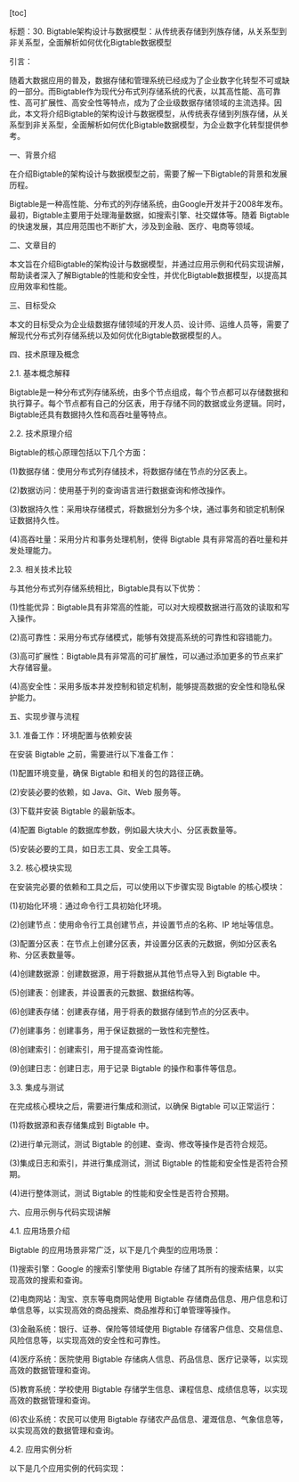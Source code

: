 
[toc]                    
                
                
标题：30. Bigtable架构设计与数据模型：从传统表存储到列族存储，从关系型到非关系型，全面解析如何优化Bigtable数据模型

引言：

随着大数据应用的普及，数据存储和管理系统已经成为了企业数字化转型不可或缺的一部分。而Bigtable作为现代分布式列存储系统的代表，以其高性能、高可靠性、高可扩展性、高安全性等特点，成为了企业级数据存储领域的主流选择。因此，本文将介绍Bigtable的架构设计与数据模型，从传统表存储到列族存储，从关系型到非关系型，全面解析如何优化Bigtable数据模型，为企业数字化转型提供参考。

一、背景介绍

在介绍Bigtable的架构设计与数据模型之前，需要了解一下Bigtable的背景和发展历程。

Bigtable是一种高性能、分布式的列存储系统，由Google开发并于2008年发布。最初，Bigtable主要用于处理海量数据，如搜索引擎、社交媒体等。随着 Bigtable 的快速发展，其应用范围也不断扩大，涉及到金融、医疗、电商等领域。

二、文章目的

本文旨在介绍Bigtable的架构设计与数据模型，并通过应用示例和代码实现讲解，帮助读者深入了解Bigtable的性能和安全性，并优化Bigtable数据模型，以提高其应用效率和性能。

三、目标受众

本文的目标受众为企业级数据存储领域的开发人员、设计师、运维人员等，需要了解现代分布式列存储系统以及如何优化Bigtable数据模型的人。

四、技术原理及概念

2.1. 基本概念解释

Bigtable是一种分布式列存储系统，由多个节点组成，每个节点都可以存储数据和执行算子。每个节点都有自己的分区表，用于存储不同的数据或业务逻辑。同时，Bigtable还具有数据持久性和高吞吐量等特点。

2.2. 技术原理介绍

Bigtable的核心原理包括以下几个方面：

(1)数据存储：使用分布式列存储技术，将数据存储在节点的分区表上。

(2)数据访问：使用基于列的查询语言进行数据查询和修改操作。

(3)数据持久性：采用块存储模式，将数据划分为多个块，通过事务和锁定机制保证数据持久性。

(4)高吞吐量：采用分片和事务处理机制，使得 Bigtable 具有非常高的吞吐量和并发处理能力。

2.3. 相关技术比较

与其他分布式列存储系统相比，Bigtable具有以下优势：

(1)性能优异：Bigtable具有非常高的性能，可以对大规模数据进行高效的读取和写入操作。

(2)高可靠性：采用分布式存储模式，能够有效提高系统的可靠性和容错能力。

(3)高可扩展性：Bigtable具有非常高的可扩展性，可以通过添加更多的节点来扩大存储容量。

(4)高安全性：采用多版本并发控制和锁定机制，能够提高数据的安全性和隐私保护能力。

五、实现步骤与流程

3.1. 准备工作：环境配置与依赖安装

在安装 Bigtable 之前，需要进行以下准备工作：

(1)配置环境变量，确保 Bigtable 和相关的包的路径正确。

(2)安装必要的依赖，如 Java、Git、Web 服务等。

(3)下载并安装 Bigtable 的最新版本。

(4)配置 Bigtable 的数据库参数，例如最大块大小、分区表数量等。

(5)安装必要的工具，如日志工具、安全工具等。

3.2. 核心模块实现

在安装完必要的依赖和工具之后，可以使用以下步骤实现 Bigtable 的核心模块：

(1)初始化环境：通过命令行工具初始化环境。

(2)创建节点：使用命令行工具创建节点，并设置节点的名称、IP 地址等信息。

(3)配置分区表：在节点上创建分区表，并设置分区表的元数据，例如分区表名称、分区表数量等。

(4)创建数据源：创建数据源，用于将数据从其他节点导入到 Bigtable 中。

(5)创建表：创建表，并设置表的元数据、数据结构等。

(6)创建表存储：创建表存储，用于将表的数据存储到节点的分区表中。

(7)创建事务：创建事务，用于保证数据的一致性和完整性。

(8)创建索引：创建索引，用于提高查询性能。

(9)创建日志：创建日志，用于记录 Bigtable 的操作和事件等信息。

3.3. 集成与测试

在完成核心模块之后，需要进行集成和测试，以确保 Bigtable 可以正常运行：

(1)将数据源和表存储集成到 Bigtable 中。

(2)进行单元测试，测试 Bigtable 的创建、查询、修改等操作是否符合规范。

(3)集成日志和索引，并进行集成测试，测试 Bigtable 的性能和安全性是否符合预期。

(4)进行整体测试，测试 Bigtable 的性能和安全性是否符合预期。

六、应用示例与代码实现讲解

4.1. 应用场景介绍

Bigtable 的应用场景非常广泛，以下是几个典型的应用场景：

(1)搜索引擎：Google 的搜索引擎使用 Bigtable 存储了其所有的搜索结果，以实现高效的搜索和查询。

(2)电商网站：淘宝、京东等电商网站使用 Bigtable 存储商品信息、用户信息和订单信息等，以实现高效的商品搜索、商品推荐和订单管理等操作。

(3)金融系统：银行、证券、保险等领域使用 Bigtable 存储客户信息、交易信息、风险信息等，以实现高效的安全性和可靠性。

(4)医疗系统：医院使用 Bigtable 存储病人信息、药品信息、医疗记录等，以实现高效的数据管理和查询。

(5)教育系统：学校使用 Bigtable 存储学生信息、课程信息、成绩信息等，以实现高效的数据管理和查询。

(6)农业系统：农民可以使用 Bigtable 存储农产品信息、灌溉信息、气象信息等，以实现高效的数据管理和查询。

4.2. 应用实例分析

以下是几个应用实例的代码实现：

